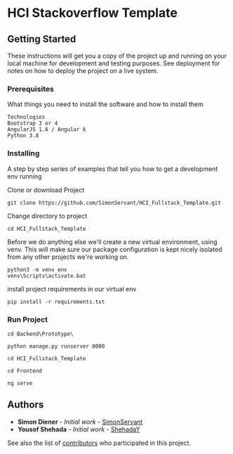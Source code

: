 # HCI Stackoverflow Template


## Getting Started

These instructions will get you a copy of the project up and running on your local machine for development and testing purposes. See deployment for notes on how to deploy the project on a live system.

### Prerequisites

What things you need to install the software and how to install them

```
Technologies
Bootstrap 3 or 4
AngularJS 1.6 / Angular 6
Python 3.8
```

### Installing

A step by step series of examples that tell you how to get a development env running

Clone or download Project

```
git clone https://github.com/SimonServant/HCI_Fullstack_Template.git
```

Change directory to project

```
cd HCI_Fullstack_Template
```

Before we do anything else we'll create a new virtual environment, using venv. This will make sure our package configuration is kept nicely isolated from any other projects we're working on.

```
python3 -m venv env
venv\Scripts\activate.bat
```
install project requirements in our virtual env

```
pip install -r requirements.txt 
```
### Run Project

```
cd Backend\Prototype\

python manage.py runserver 8000

cd HCI_Fullstack_Template

cd Frontend

ng serve
```

## Authors

* **Simon Diener** - *Initial work* - [SimonServant](https://github.com/SimonServant)
* **Yousof Shehada** - *Initial work* - [ShehadaY](https://github.com/ShehadaY)

See also the list of [contributors](https://github.com//SimonServant/HCI_Fullstack_Template/contributors) who participated in this project.

